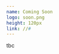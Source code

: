```yaml
---
name: Coming Soon
logo: soon.png
height: 120px
link: //#
---
```

<ul style="list-style-type:none; margin:0; padding:0;">
  <li>tbc</li>
</ul>

